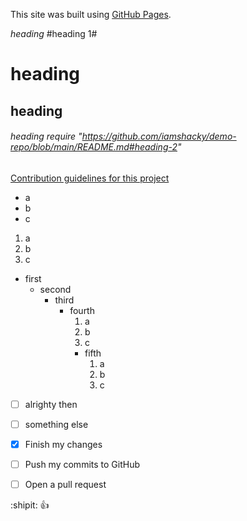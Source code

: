 This site was built using [GitHub Pages](https://pages.github.com/).

*heading*
#heading 1#
# heading
## heading
###### heading require "https://github.com/iamshacky/demo-repo/blob/main/README.md#heading-2"

[Contribution guidelines for this project](index.html)

- a
- b
- c

1. a
2. b
3. c

- first
  - second
    - third
      - fourth
        1. a
        2. b
        3. c
          - fifth
            1. a
            2. b
            3. c
- [ ] alrighty then
- [ ] something else

- [x] Finish my changes
- [ ] Push my commits to GitHub
- [ ] Open a pull request

:shipit:
:+1:
